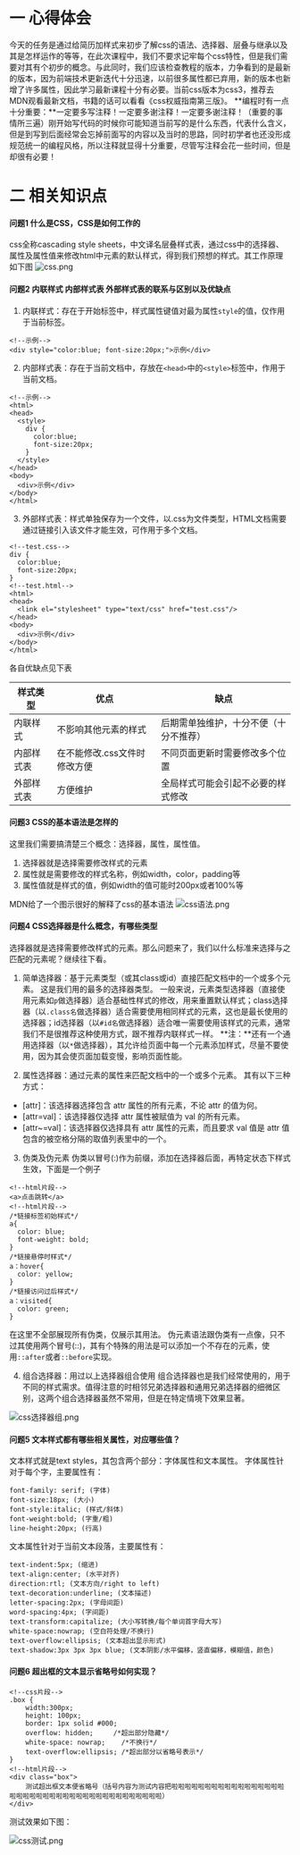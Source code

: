# 一 心得体会
今天的任务是通过给简历加样式来初步了解css的语法、选择器、层叠与继承以及其是怎样运作的等等，在此次课程中，我们不要求记牢每个css特性，但是我们需要对其有个初步的概念。与此同时，我们应该检查教程的版本，力争看到的是最新的版本，因为前端技术更新迭代十分迅速，以前很多属性都已弃用，新的版本也新增了许多属性，因此学习最新课程十分有必要。当前css版本为css3，推荐去MDN观看最新文档，书籍的话可以看看《css权威指南第三版》。
**编程时有一点十分重要：**一定要多写注释！一定要多谢注释！一定要多谢注释！（重要的事情所三遍）刚开始写代码的时候你可能知道当前写的是什么东西，代表什么含义，但是到写到后面经常会忘掉前面写的内容以及当时的思路，同时初学者也还没形成规范统一的编程风格，所以注释就显得十分重要，尽管写注释会花一些时间，但是却很有必要！

# 二 相关知识点
#### 问题1 什么是CSS，CSS是如何工作的
css全称cascading style sheets，中文译名层叠样式表，通过css中的选择器、属性及属性值来修改html中元素的默认样式，得到我们预想的样式。其工作原理如下图
![css.png](https://upload-images.jianshu.io/upload_images/13112949-0a70dca0af33fd88.png?imageMogr2/auto-orient/strip%7CimageView2/2/w/1240)

#### 问题2 内联样式 内部样式表 外部样式表的联系与区别以及优缺点
1. 内联样式：存在于开始标签中，样式属性键值对最为属性`style`的值，仅作用于当前标签。
```
<!--示例-->
<div style="color:blue; font-size:20px;">示例</div>
```
2. 内部样式表：存在于当前文档中，存放在`<head>`中的`<style>`标签中，作用于当前文档。
```
<!--示例-->
<html>
<head>
  <style>
    div {
      color:blue; 
      font-size:20px;
    }
  </style>
</head>
<body>
  <div>示例</div>
</body>
</html>
```
3. 外部样式表：样式单独保存为一个文件，以.css为文件类型，HTML文档需要通过链接引入该文件才能生效，可作用于多个文档。
```
<!--test.css-->
div {
  color:blue; 
  font-size:20px;
}
<!--test.html-->
<html>
<head>
  <link el="stylesheet" type="text/css" href="test.css"/>
</head>
<body>
  <div>示例</div>
</body>
</html>
```

各自优缺点见下表

样式类型|优点|缺点
--|--|--
内联样式|不影响其他元素的样式|后期需单独维护，十分不便（十分不推荐）
内部样式表|在不能修改.css文件时修改方便|不同页面更新时需要修改多个位置
外部样式表|方便维护|全局样式可能会引起不必要的样式修改
#### 问题3 CSS的基本语法是怎样的
这里我们需要搞清楚三个概念：选择器，属性，属性值。
1. 选择器就是选择需要修改样式的元素
2. 属性就是需要修改的样式名称，例如width，color，padding等
3. 属性值就是样式的值，例如width的值可能时200px或者100%等

MDN给了一个图示很好的解释了css的基本语法
![css语法.png](https://upload-images.jianshu.io/upload_images/13112949-6d56f4ad2d0cd886.png?imageMogr2/auto-orient/strip%7CimageView2/2/w/1240)

#### 问题4 CSS选择器是什么概念，有哪些类型
选择器就是选择需要修改样式的元素。那么问题来了，我们以什么标准来选择与之匹配的元素呢？继续往下看。
1. 简单选择器：基于元素类型（或其class或id）直接匹配文档中的一个或多个元素。
这是我们用的最多的选择器类型。
一般来说，元素类型选择器（直接使用元素如`p`做选择器）适合基础性样式的修改，用来重置默认样式；class选择器（以`.class名`做选择器）适合需要使用相同样式的元素，这也是最长使用的选择器；id选择器（以`#id名`做选择器）适合唯一需要使用该样式的元素，通常我们不是很推荐这种使用方式，跟不推荐内联样式一样。
**注：**还有一个通用选择器（以`*`做选择器），其允许给页面中每一个元素添加样式，尽量不要使用，因为其会使页面加载变慢，影响页面性能。

2. 属性选择器：通过元素的属性来匹配文档中的一个或多个元素。
其有以下三种方式：
- [attr]：该选择器选择包含 attr 属性的所有元素，不论 attr 的值为何。
- [attr=val]：该选择器仅选择 attr 属性被赋值为 val 的所有元素。
- [attr~=val]：该选择器仅选择具有 attr 属性的元素，而且要求 val 值是 attr 值包含的被空格分隔的取值列表里中的一个。

3. 伪类及伪元素
伪类以冒号(:)作为前缀，添加在选择器后面，再特定状态下样式生效，下面是一个例子
```
<!--html片段-->
<a>点击跳转</a>
<!--html片段-->
/*链接标签初始样式*/
a{
  color: blue;
  font-weight: bold;
}
/*链接悬停时样式*/
a：hover{
  color: yellow;
}
/*链接访问过后样式*/
a：visited{
  color: green;
}
```
在这里不全部展现所有伪类，仅展示其用法。
伪元素语法跟伪类有一点像，只不过其使用两个冒号(::)，其有个特殊的用法是可以添加一个不存在的元素，使用`::after`或者`::before`实现。

4. 组合选择器：用过以上选择器组合使用
组合选择器也是我们经常使用的，用于不同的样式需求。值得注意的时相邻兄弟选择器和通用兄弟选择器的细微区别，这两个组合选择器虽然不常用，但是在特定情境下效果显著。

![css选择器组.png](https://upload-images.jianshu.io/upload_images/13112949-93309c538f7e1a06.png?imageMogr2/auto-orient/strip%7CimageView2/2/w/1240)

#### 问题5 文本样式都有哪些相关属性，对应哪些值？
文本样式就是text styles，其包含两个部分：字体属性和文本属性。
字体属性针对于每个字，主要属性有：
```
font-family: serif; (字体)
font-size:18px; (大小)
font-style:italic; (样式/斜体)
font-weight:bold; (字重/粗)
line-height:20px; (行高)
```
文本属性针对于当前文本段落，主要属性有：
```
text-indent:5px; (缩进)
text-align:center; (水平对齐)
direction:rtl; (文本方向/right to left)
text-decoration:underline; (文本描述)
letter-spacing:2px; (字母间距)
word-spacing:4px; (字间距)
text-transform:capitalize; (大小写转换/每个单词首字母大写)
white-space:nowrap; (空白符处理/不换行)
text-overflow:ellipsis; (文本超出显示形式)
text-shadow:3px 3px 3px blue; (文本阴影/水平偏移，竖直偏移，模糊值，颜色)
```

#### 问题6 超出框的文本显示省略号如何实现？
```
<!--css片段-->
.box {
	width:300px;
	height: 100px;
	border: 1px solid #000;
	overflow: hidden;     /*超出部分隐藏*/
	white-space: nowrap;	/*不换行*/
	text-overflow:ellipsis;	/*超出部分以省略号表示*/
}
<!--html片段-->
<div class="box">
	测试超出框文本便省略号（括号内容为测试内容把啦啦啦啦啦啦啦啦啦啦啦啦啦啦啦啦啦啦啦啦啦啦啦啦啦啦啦啦啦啦啦啦啦啦啦啦啦啦啦啦）
</div>
```
测试效果如下图：

![css测试.png](https://upload-images.jianshu.io/upload_images/13112949-55d8ef1dd1cbe4cc.png?imageMogr2/auto-orient/strip%7CimageView2/2/w/1240)
